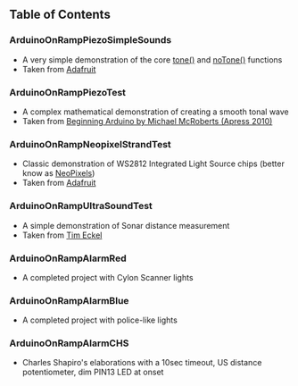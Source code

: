 ## Table of Contents

### ArduinoOnRampPiezoSimpleSounds
* A very simple demonstration of the core [tone()][1] and [noTone()][2] functions
* Taken from [Adafruit][3]

### ArduinoOnRampPiezoTest
* A complex mathematical demonstration of creating a smooth tonal wave
* Taken from [Beginning Arduino by Michael McRoberts (Apress 2010)][4]

### ArduinoOnRampNeopixelStrandTest
* Classic demonstration of WS2812 Integrated Light Source chips (better know as [NeoPixels][5])
* Taken from [Adafruit][6]

### ArduinoOnRampUltraSoundTest
* A simple demonstration of Sonar distance measurement
* Taken from [Tim Eckel][7]

### ArduinoOnRampAlarmRed
* A completed project with Cylon Scanner lights

### ArduinoOnRampAlarmBlue
* A completed project with police-like lights

### ArduinoOnRampAlarmCHS
* Charles Shapiro's elaborations with a 10sec timeout, US distance potentiometer, dim PIN13 LED at onset




[1]: https://www.arduino.cc/reference/en/language/functions/advanced-io/tone/
[2]: https://www.arduino.cc/reference/en/language/functions/advanced-io/notone/
[3]: https://learn.adafruit.com/adafruit-arduino-lesson-10-making-sounds?view=all
[4]: https://goo.gl/VsTtXc
[5]: https://learn.adafruit.com/adafruit-neopixel-uberguide?view=all
[6]: https://github.com/adafruit/Adafruit_NeoPixel/blob/master/examples/strandtest/strandtest.ino
[7]: https://bitbucket.org/teckel12/arduino-new-ping/src/master/examples/NewPingExample/NewPingExample.pde
